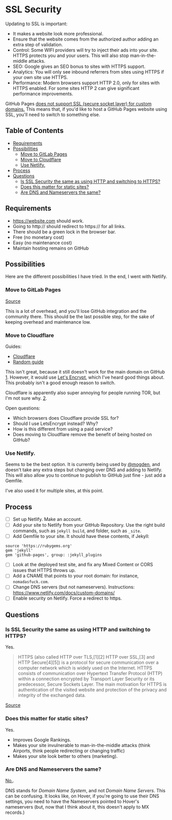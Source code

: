 # SSL Security

Updating to SSL is important:

- It makes a website look more professional.
- Ensure that the website comes from the authorized author adding an extra step of validation.
- Control: Some WIFI providers will try to inject their ads into your site. HTTPS protects you and your users. This will also stop man-in-the-middle attacks.
- SEO: Google gives an SEO bonus to sites with HTTPS support.
- Analytics: You will only see inbound referrers from sites using HTTPS if your own site use HTTPS.
- Performance: Modern browsers support HTTP 2.0, only for sites with HTTPS enabled. For some sites HTTP 2 can give significant performance improvements.

GitHub Pages [does not support SSL (secure socket layer) for custom domains.](https://github.com/isaacs/github/issues/156) This means that, if you'd like to host a GitHub Pages website using SSL, you'll need to switch to something else.

## Table of Contents

- [Requirements](#requirements)
- [Possibilities](#possibilities)
  - [Move to GitLab Pages](#move-to-gitlab-pages)
  - [Move to Cloudflare](#move-to-cloudflare)
  - [Use Netlify.](#use-netlify)
- [Process](#process)
- [Questions](#questions)
  - [Is SSL Security the same as using HTTP and switching to HTTPS?](#is-ssl-security-the-same-as-using-http-and-switching-to-https)
  - [Does this matter for static sites?](#does-this-matter-for-static-sites)
  - [Are DNS and Nameservers the same?](#are-dns-and-nameservers-the-same)

## Requirements

- https://website.com should work.
- Going to http:// should redirect to https:// for all links.
- There should be a green lock in the browser bar.
- Free (no monetary cost)
- Easy (no maintenance cost)
- Maintain hosting remains on GitHub

## Possibilities

Here are the different possibilities I have tried. In the end, I went with Netlify.

### Move to GitLab Pages

[Source](https://docs.gitlab.com/ee/pages/README.html#secure-your-custom-domain-website-with-tls)

This is a lot of overhead, and you'll lose GitHub integration and the community there. This should be the last possible step, for the sake of keeping overhead and maintenance low.

### Move to Cloudflare

Guides:
- [Cloudflare](https://blog.cloudflare.com/secure-and-fast-github-pages-with-cloudflare/)
- [Random guide](https://www.goyllo.com/github/pages/free-cloudflare-ssl-for-custom-domain/)

This isn't great, because it still doesn't work for the main domain on GitHub [1](https://www.quora.com/What-is-the-difference-between-Lets-Encrypt-and-Universal-SSL). However, it would use [Let's Encrypt](https://letsencrypt.org/getting-started/), which I've heard good things about. This probably isn't a good enough reason to switch.

Cloudflare is apparently also super annoying for people running TOR, but I'm not sure why. [2](https://github.com/opensourcedesign/opensourcedesign.github.io/issues/31).

Open questions:
- Which browsers does Cloudflare provide SSL for?
- Should I use LetsEncrypt instead? Why? 
- How is this different from using a paid service?
- Does moving to Cloudflare remove the benefit of being hosted on GitHub?

### Use Netlify.

Seems to be the best option. It is currently being used by [@mogden](https://twitter.com/stevekinney/status/797626436127522816), and doesn't take any extra steps but changing over DNS and adding to Netlify. This will also allow you to continue to publish to GitHub just fine - just add a Gemfile.

I've also used it for multiple sites, at this point.

## Process

- [ ] Set up Netlify. Make an account.
- [ ] Add your site to Netlify from your GitHub Repository. Use the right build commands, such as `jekyll build`, and folder, such as `_site`.
- [ ] Add Gemfile to your site. It should have these contents, if Jekyll:

```
source 'https://rubygems.org'
gem 'jekyll'
gem 'github-pages', group: :jekyll_plugins
```

- [ ] Look at the deployed test site, and fix any Mixed Content or CORS issues that HTTPS throws up.
- [ ] Add a CNAME that points to your root domain: for instance, `nomadasfuck.com`.
- [ ] Change DNS servers (but not nameservers). Instructions: https://www.netlify.com/docs/custom-domains/
- [ ] Enable security on Netlify. Force a redirect to https.

## Questions

### Is SSL Security the same as using HTTP and switching to HTTPS?

Yes.

> HTTPS (also called HTTP over TLS,[1][2] HTTP over SSL,[3] and HTTP Secure[4][5]) is a protocol for secure communication over a computer network which is widely used on the Internet. HTTPS consists of communication over Hypertext Transfer Protocol (HTTP) within a connection encrypted by Transport Layer Security or its predecessor, Secure Sockets Layer. The main motivation for HTTPS is authentication of the visited website and protection of the privacy and integrity of the exchanged data.

[Source](https://en.wikipedia.org/wiki/HTTPS)

### Does this matter for static sites?

Yes.

- Improves Google Rankings.
- Makes your site invulnerable to man-in-the-middle attacks (think Airports, think people redirecting or changing traffic)
- Makes your site look better to others (marketing).

### Are DNS and Nameservers the same?

[No.](http://www.pcnames.com/articles/the-difference-between-dns-and-name-servers).

DNS stands for _Domain Name System_, and not _Domain Name Servers_. This can be confusing. It looks like, on Hover, if you're going to use their DNS settings, you need to have the Nameservers pointed to Hover's nameservers (but, now that I think about it, this doesn't apply to MX records.)
